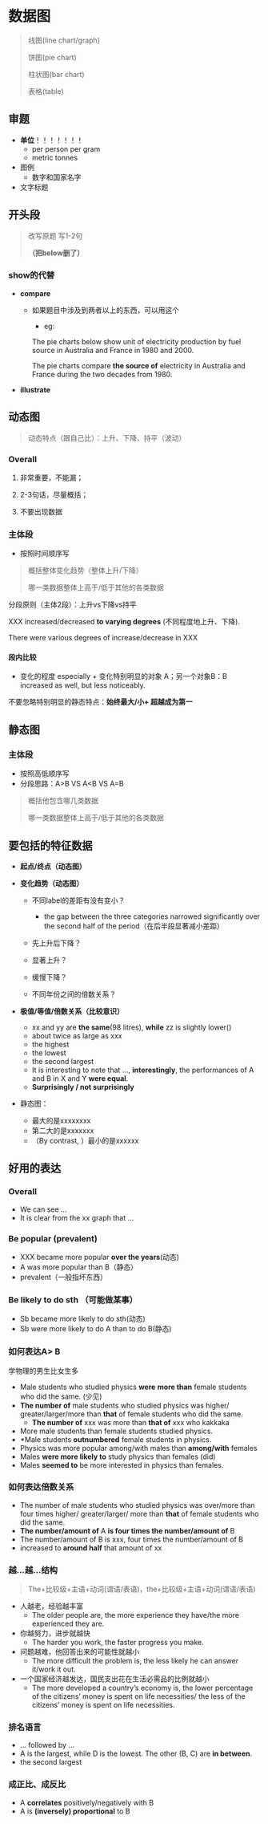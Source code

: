 # 数据图

> 线图(line chart/graph)
>
> 饼图(pie chart)
>
> 柱状图(bar chart)
>
> 表格(table) 

## 审题

+ **单位**！！！！！！！
	+ per person per gram
	+ metric tonnes
+ 图例
	+ 数字和国家名字
+ 文字标题

## 开头段

> 改写原题 写1-2句
>
> **（把below删了）**

### show的代替

+ **compare**

	+ 如果题目中涉及到两者以上的东西，可以用这个

		+ eg: 

      The pie charts below show unit of electricity production by fuel source in Australia and France in 1980 and 2000.

      The pie charts compare **the source of** electricity in Australia and France during the two decades from 1980.

+ **illustrate**



## 动态图

>  动态特点（跟自己比）：上升、下降、持平（波动）

### Overall

1. 非常重要，不能漏；

2. 2-3句话，尽量概括；
3. 不要出现数据

### 主体段

+ 按照时间顺序写

> 概括整体变化趋势（整体上升/下降）
>
> 哪一类数据整体上高于/低于其他的各类数据

分段原则（主体2段）：上升vs下降vs持平

XXX increased/decreased **to varying degrees** (不同程度地上升、下降). 

There were various degrees of increase/decrease in XXX

#### 段内比较

+ 变化的程度 especially + 变化特别明显的对象 A；另一个对象B：B increased as well, but less noticeably. 

不要忽略特别明显的静态特点：**始终最大/小+ 超越成为第一**



## 静态图

### 主体段

+ 按照高低顺序写
+ 分段思路：A>B VS A<B VS A=B

> 概括他包含哪几类数据
>
> 哪一类数据整体上高于/低于其他的各类数据



## 要包括的特征数据

+ **起点/终点（动态图）**
+ **变化趋势（动态图）**
  + 不同label的差距有没有变小？
    + the gap between the three categories narrowed significantly over the second half of the period（在后半段显著减小差距） 

  + 先上升后下降？
  + 显著上升？
  + 缓慢下降？
  + 不同年份之间的倍数关系？

+ **极值/等值/倍数关系（比较意识）**
  + xx and yy are **the same**(98 litres), **while** zz is slightly lower()
  + about twice as large as xxx
  + the highest
  + the lowest
  + the second largest
  + It is interesting to note that …, **interestingly**, the performances of A and B in X and Y **were equal**. 
  + **Surprisingly / not surprisingly** 
+ 静态图：
  + 最大的是xxxxxxxx
  + 第二大的是xxxxxxx
  + （By contrast, ）最小的是xxxxxx


## 好用的表达

### Overall

+ We can see ...
+ It is clear from the xx graph that ...

### Be popular (prevalent) 

+ XXX became more popular **over the years**(动态)
+ A was more popular than B（静态）
+ prevalent（一般指坏东西）

### Be likely to do sth （可能做某事）

+ Sb became more likely to do sth(动态)
+ Sb were more likely to do A than to do B(静态)

### 如何表达A> B

学物理的男生比女生多

+ Male students who studied physics **were** **more than** female students who did the same. (少见)
+ **The number of** male students who studied physics was higher/ greater/larger/more than **that** of female students who did the same. 
	+ **The number of** xxx was more than **that of** xxx who kakkaka
+ More male students than female students studied physics. 
+ \*Male students **outnumbered** female students in physics. 
+ Physics was more popular among/with males than **among/with** females
+ Males **were more likely to** study physics than females (did)
+ Males **seemed to** be more interested in physics than females. 

### 如何表达倍数关系     

+ The number of male students who studied physics was over/more than four times higher/ greater/larger/ more than **that** of female students who did the same.
+ **The number/amount of** A **is four times the number/amount of** B
+ The number/amount of B is xxx, four times the number/amount of B
+ increased to **around half** that amount of xx

### 越…越…结构  

> The+比较级+主语+动词(谓语/表语)，the+比较级+主语+动词(谓语/表语)

+ 人越老，经验越丰富
	+ The older people are, the more experience they have/the more experienced they are.
+ 你越努力，进步就越快 
	+ The harder you work, the faster progress you make.
+ 问题越难，他回答出来的可能性就越小
	+ The more difficult the problem is, the less likely he can answer it/work it out. 
+ 一个国家经济越发达，国民支出花在生活必需品的比例就越小 
	+ The more developed a country’s economy is, the lower percentage of the citizens’ money is spent on life necessities/ the less of the citizens’ money is spent on life necessities. 

### 排名语言

+ … followed by …
+ A is the largest, while D is the lowest. The other (B, C) are **in between**. 
+ the second largest

### 成正比、成反比

+ A **correlates** positively/negatively with B
+ A is **(inversely) proportional** to B


